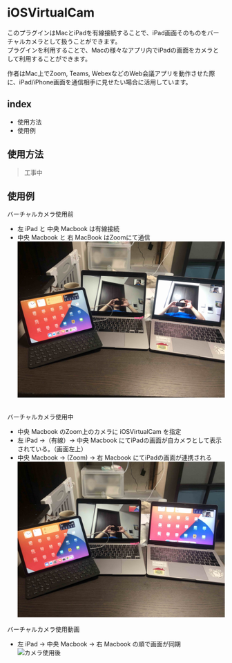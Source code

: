# iOSVirtualCam
このプラグインはMacとiPadを有線接続することで、iPad画面そのものをバーチャルカメラとして扱うことができます。<br>
プラグインを利用することで、Macの様々なアプリ内でiPadの画面をカメラとして利用することができます。<br>

作者はMac上でZoom, Teams, WebexなどのWeb会議アプリを動作させた際に、iPad/iPhone画面を通信相手に見せたい場合に活用しています。

## index
+ 使用方法
+ 使用例

## 使用方法
> 工事中

## 使用例

バーチャルカメラ使用前<br>
 + 左 iPad と 中央 Macbook は有線接続 <br>
 + 中央 Macbook と 右 MacBook はZoomにて通信
![カメラ使用前](./images/beforeVirtualCam.jpg)

<br>
バーチャルカメラ使用中<br>

 + 中央 Macbook のZoom上のカメラに iOSVirtualCam を指定
 + 左 iPad ->（有線）-> 中央 Macbook にてiPadの画面が自カメラとして表示されている。（画面左上） 
 + 中央 Macbook -> (Zoom) -> 右 Macbook にてiPadの画面が連携される
![カメラ使用後](./images/afterVirtualCam.jpg)


バーチャルカメラ使用動画<br>
 +  左 iPad -> 中央 Macbook -> 右 Macbook の順で画面が同期
![カメラ使用後](./images/movie2.gif)